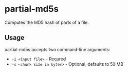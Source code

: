 # partial-md5s

Computes the MD5 hash of parts of a file.

## Usage

partial-md5s accepts two command-line arguments:

* `-i <input file>` - Requred
* `-s <chunk size in bytes>` - Optional, defaults to 50 MB
